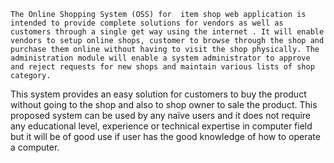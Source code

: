     The Online Shopping System (OSS) for  item shop web application is intended to provide complete solutions for vendors as well as customers through a single get way using the internet . It will enable vendors to setup online shops, customer to browse through the shop and purchase them online without having to visit the shop physically. The administration module will enable a system administrator to approve and reject requests for new shops and maintain various lists of shop category.
    
 This system provides an easy solution for customers to buy the product without going to the shop and also to shop owner to sale the product. This proposed system can be used by any naïve users and it does not require any educational level, experience or technical expertise in computer field but it will be of good use if user has the good knowledge of how to operate a computer.
 


